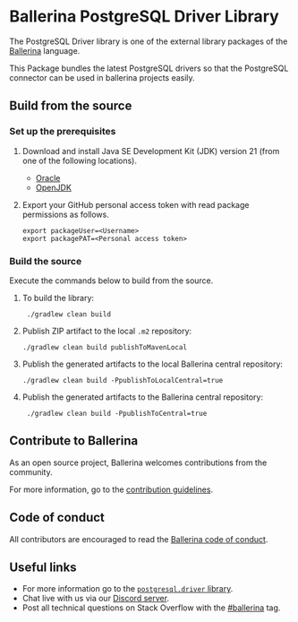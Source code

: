 # Ballerina PostgreSQL Driver Library

The PostgreSQL Driver library is one of the external library packages of the
<a target="_blank" href="https://ballerina.io/">Ballerina</a> language.

This Package bundles the latest PostgreSQL drivers so that the PostgreSQL connector can be used in ballerina projects easily.

## Build from the source

### Set up the prerequisites

1. Download and install Java SE Development Kit (JDK) version 21 (from one of the following locations).
    * [Oracle](https://www.oracle.com/java/technologies/downloads/)
    * [OpenJDK](https://adoptium.net/)

2.  Export your GitHub personal access token with read package permissions as follows.

        export packageUser=<Username>
        export packagePAT=<Personal access token>

### Build the source

Execute the commands below to build from the source.

1. To build the library:

        ./gradlew clean build

2.  Publish ZIP artifact to the local `.m2` repository:

        ./gradlew clean build publishToMavenLocal

3.  Publish the generated artifacts to the local Ballerina central repository:

        ./gradlew clean build -PpublishToLocalCentral=true

4. Publish the generated artifacts to the Ballerina central repository:

        ./gradlew clean build -PpublishToCentral=true

## Contribute to Ballerina

As an open source project, Ballerina welcomes contributions from the community.

For more information, go to the [contribution guidelines](https://github.com/ballerina-platform/ballerina-lang/blob/master/CONTRIBUTING.md).

## Code of conduct

All contributors are encouraged to read the [Ballerina code of conduct](https://ballerina.io/code-of-conduct).

## Useful links

* For more information go to the [`postgresql.driver` library](https://lib.ballerina.io/ballerinax/postgresql.driver/latest).
* Chat live with us via our [Discord server](https://discord.gg/ballerinalang).
* Post all technical questions on Stack Overflow with the [#ballerina](https://stackoverflow.com/questions/tagged/ballerina) tag.
